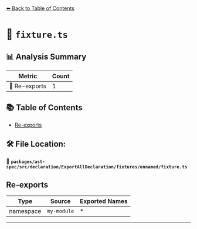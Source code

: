 [⬅️ Back to Table of Contents](../../../../../../../index.md)

# 📄 `fixture.ts`

## 📊 Analysis Summary

| Metric | Count |
|--------|-------|
| 🔄 Re-exports | 1 |

## 📚 Table of Contents

- [Re-exports](#re-exports)

## 🛠️ File Location:
📂 **`packages/ast-spec/src/declaration/ExportAllDeclaration/fixtures/unnamed/fixture.ts`**

## Re-exports

| Type | Source | Exported Names |
|------|--------|----------------|
| namespace | `my-module` | * |


---